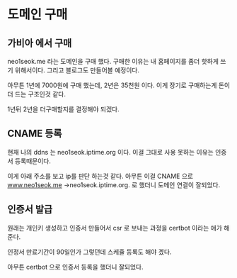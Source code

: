 # 도메인 구매 
## 가비아 에서 구매
neo1seok.me 라는 도메인을 구매 했다.
구매한 이유는 내 홈페이지를 좀더 핫하게 쓰기 위해서이다. 그리고 블로그도 만들어볼 예정이다.

아무튼 1년에 7000원에 구매 했는데, 2년은 35천원 이다. 
이게 장기로 구매하는게 돈이 더 드는 구조인것 같다.

1년뒤 2년을 더구매할지를 결정해야 되겠다.

## CNAME 등록
현재 나의 ddns 는 neo1seok.iptime.org 이다. 이걸 그대로 사용 못하는 이유는 인증서 등록때문이다. 

이게 아래 주소를 보고 ip를 판단 하는것 같다.
아무튼 이걸 CNAME 으로 www.neo1seok.me ->neo1seok.iptime.org. 로 했더니 도메인 연결이 잘되었다.

## 인증서 발급
원래는 개인키 생성하고 인증서 만들어서 csr 로 보내는 과정을 certbot 이라는 애가 해준다. 

인정서 만료기간이 90일인가 그렇던데 스케쥴 등록도 해야 겠다.

아무튼 certbot 으로 인증서 등록을 했더니 잘되었다.

